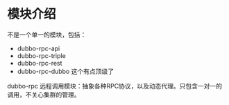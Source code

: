 # 模块介绍
不是一个单一的模块，包括：
- dubbo-rpc-api
- dubbo-rpc-triple
- dubbo-rpc-rest
- dubbo-rpc-dubbo 这个有点顶级了

dubbo-rpc 远程调用模块：抽象各种RPC协议，以及动态代理。只包含一对一的调用，不关心集群的管理。